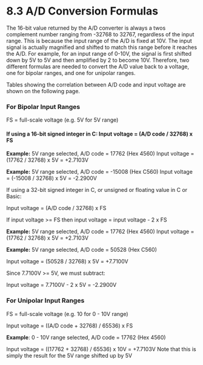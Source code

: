# 8.3 A/D Conversion Formulas

The 16-bit value returned by the A/D converter is always a twos complement number ranging from -32768 to 32767, regardless of the input range. This is because the input range of the A/D is fixed at 10V. The input signal is actually magnified and shifted to match this range before it reaches the A/D. For example, for an input range of 0-10V, the signal is first shifted down by 5V to 5V and then amplified by 2 to become 10V. Therefore, two different formulas are needed to convert the A/D value back to a voltage, one for bipolar ranges, and one for unipolar ranges. 

Tables showing the correlation between A/D code and input voltage are shown on the following page.

### **For Bipolar Input Ranges**

FS = full-scale voltage \(e.g. 5V for 5V range\) 

#### If using a 16-bit signed integer in C: Input voltage = \(A/D code / 32768\) x FS 

**Example:**     5V range selected, A/D code = 17762 \(Hex 4560\) Input voltage = \(17762 / 32768\) x 5V = +2.7103V 

**Example:**     5V range selected, A/D code = -15008 \(Hex C560\) Input voltage = \(-15008 / 32768\) x 5V = -2.2900V 

If using a 32-bit signed integer in C, or unsigned or floating value in C or Basic: 

Input voltage = \(A/D code / 32768\) x FS 

If input voltage &gt;= FS then input voltage = input voltage - 2 x FS 

**Example:**     5V range selected, A/D code = 17762 \(Hex 4560\) Input voltage = \(17762 / 32768\) x 5V = +2.7103V 

**Example:**     5V range selected, A/D code = 50528 \(Hex C560\) 

Input voltage = \(50528 / 32768\) x 5V = +7.7100V 

Since 7.7100V &gt;= 5V, we must subtract: 

Input voltage = 7.7100V - 2 x 5V = -2.2900V

### For Unipolar Input Ranges

FS = full-scale voltage \(e.g. 10 for 0 - 10V range\) 

Input voltage = \(\(A/D code + 32768\) / 65536\) x FS 

**Example**: 0 - 10V range selected, A/D code = 17762 \(Hex 4560\) 

Input voltage = \(\(17762 + 32768\) / 65536\) x 10V = +7.7103V Note that this is simply the result for the 5V range shifted up by 5V

